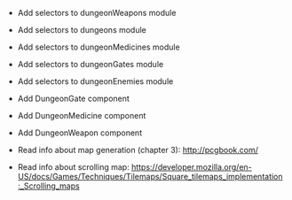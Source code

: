 * Add selectors to dungeonWeapons module
* Add selectors to dungeons module
* Add selectors to dungeonMedicines module
* Add selectors to dungeonGates module
* Add selectors to dungeonEnemies module




* Add DungeonGate component
* Add DungeonMedicine component
* Add DungeonWeapon component



* Read info about map generation (chapter 3):
  http://pcgbook.com/

* Read info about scrolling map:
  https://developer.mozilla.org/en-US/docs/Games/Techniques/Tilemaps/Square_tilemaps_implementation:_Scrolling_maps